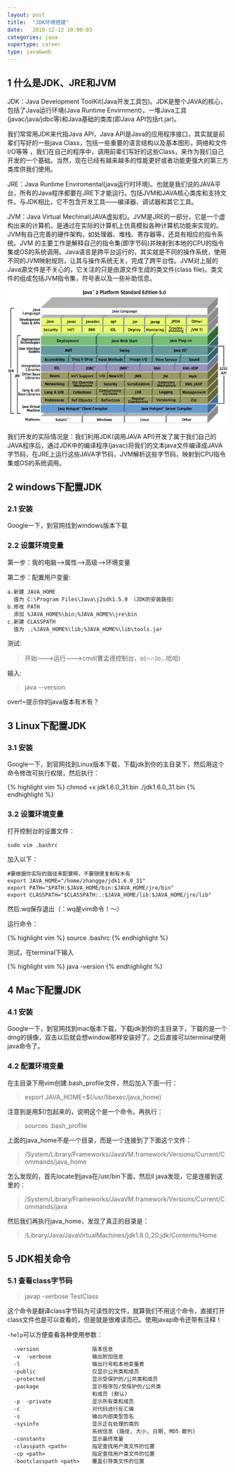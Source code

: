 ```yaml
---
layout: post
title:  "JDK环境搭建"
date:   2010-12-12 10:00:03
categories: java
supertype: career
type: java&web
---
```


## 1 什么是JDK、JRE和JVM

JDK：Java Development ToolKit(Java开发工具包)。JDK是整个JAVA的核心，包括了Java运行环境(Java Runtime Envirnment)，一堆Java工具(javac/java/jdbc等)和Java基础的类库(即Java API包括rt.jar)。

我们常常用JDK来代指Java API，Java API是Java的应用程序接口，其实就是前辈们写好的一些java Class，包括一些重要的语言结构以及基本图形，网络和文件I/O等等 ，我们在自己的程序中，调用前辈们写好的这些Class，来作为我们自己开发的一个基础。当然，现在已经有越来越多的性能更好或者功能更强大的第三方类库供我们使用。

JRE：Java Runtime Enviromental(java运行时环境)。也就是我们说的JAVA平台，所有的Java程序都要在JRE下才能运行。包括JVM和JAVA核心类库和支持文件。与JDK相比，它不包含开发工具——编译器、调试器和其它工具。

JVM：Java Virtual Mechinal(JAVA虚拟机)。JVM是JRE的一部分，它是一个虚构出来的计算机，是通过在实际的计算机上仿真模拟各种计算机功能来实现的。JVM有自己完善的硬件架构，如处理器、堆栈、寄存器等，还具有相应的指令系统。JVM 的主要工作是解释自己的指令集(即字节码)并映射到本地的CPU的指令集或OS的系统调用。Java语言是跨平台运行的，其实就是不同的操作系统，使用不同的JVM映射规则，让其与操作系统无关，完成了跨平台性。JVM对上层的Java源文件是不关心的，它关注的只是由源文件生成的类文件(class file)。类文件的组成包括JVM指令集，符号表以及一些补助信息。

![alt text](/image/jdk.png "jdk")

我们开发的实际情况是：我们利用JDK(调用JAVA API)开发了属于我们自己的JAVA程序后，通过JDK中的编译程序(javac)将我们的文本java文件编译成JAVA字节码，在JRE上运行这些JAVA字节码，JVM解析这些字节码，映射到CPU指令集或OS的系统调用。


## 2 windows下配置JDK

### 2.1 安装
  
Google一下，到官网找到windows版本下载

### 2.2 设置环境变量
  
第一步：我的电脑-->属性-->高级-->环境变量
   
第二步：配置用户变量:
   
	a.新建 JAVA_HOME 
	  值为 C:\Program Files\Java\j2sdk1.5.0 （JDK的安装路径）
	b.修改 PATH
	  添加 %JAVA_HOME%\bin;%JAVA_HOME%\jre\bin
	c.新建 CLASSPATH
	  值为 .;%JAVA_HOME%\lib;%JAVA_HOME%\lib\tools.jar

测试:

>开始--->运行--->cmd(曹孟德控制台，o(∩∩)o...哈哈)
  
输入:

>java --version
  
over!~提示你的java版本有木有？  

## 3 Linux下配置JDK

### 3.1 安装
   
Google一下，到官网找到Linux版本下载，下载jdk到你的主目录下，然后用这个命令修改可执行权限，然后执行：

{% highlight vim %}
chmod +x jdk1.6.0_31.bin
./jdk1.6.0_31.bin
{% endhighlight %}

### 3.2 设置环境变量

打开控制台的设置文件：

	sudo vim .bashrc

加入以下：

	#要根据你实际的路径来配置啊，不要随便复制有木有
	export JAVA_HOME="/home/zhangge/jdk1.6.0_31"
	export PATH="$PATH:$JAVA_HOME/bin:$JAVA_HOME/jre/bin"
	export CLASSPATH="$CLASSPATH:.:$JAVA_HOME/lib:$JAVA_HOME/jre/lib"

然后:wq保存退出（：wq是vim命令！～）  

运行命令：  

{% highlight vim %}
source .bashrc
{% endhighlight %}

测试，在terminal下输入

{% highlight vim %}
java -version
{% endhighlight %}

## 4 Mac下配置JDK

### 4.1 安装

Google一下，到官网找到mac版本下载，下载jdk到你的主目录下，下载的是一个dmg的镜像，双击以后就会想window那样安装好了。之后直接可以terminal使用java命令了。

### 4.2 配置环境变量

在主目录下用vim创建.bash_profile文件，然后加入下面一行：

>export JAVA_HOME=$(/usr/libexec/java_home)

注意到是用$()包起来的，说明这个是一个命令。再执行：

>sources .bash_profile

上面的java_home不是一个目录，而是一个连接到了下面这个文件：

>/System/Library/Frameworks/JavaVM.framework/Versions/Current/Commands/java_home

怎么发现的，首先locate到java在/usr/bin下面，然后ll java发现，它是连接到这里的：

>/System/Library/Frameworks/JavaVM.framework/Versions/Current/Commands/java

然后我们再执行java_home，发现了真正的目录是：

>/Library/Java/JavaVirtualMachines/jdk1.8.0_20.jdk/Contents/Home

## 5 JDK相关命令

### 5.1 查看class字节码

>javap -verbose TestClass

这个命令是翻译class字节码为可读性的文件，就算我们不用这个命令，直接打开class文件也是可以查看的，但是就是很难读而已。使用javap命令还带有注释！

`-help`可以方便查看各种使用参数：

	  -version                 版本信息
	  -v  -verbose             输出附加信息
	  -l                       输出行号和本地变量表
	  -public                  仅显示公共类和成员
	  -protected               显示受保护的/公共类和成员
	  -package                 显示程序包/受保护的/公共类
	                           和成员 (默认)
	  -p  -private             显示所有类和成员
	  -c                       对代码进行反汇编
	  -s                       输出内部类型签名
	  -sysinfo                 显示正在处理的类的
	                           系统信息 (路径, 大小, 日期, MD5 散列)
	  -constants               显示最终常量
	  -classpath <path>        指定查找用户类文件的位置
	  -cp <path>               指定查找用户类文件的位置
	  -bootclasspath <path>    覆盖引导类文件的位置
	  